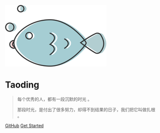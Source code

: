 <img src="images/icon.svg" alt="images/icon.jpg" style="zoom: 50%;" />

# Taoding

>  每个优秀的人，都有一段沉默的时光 。
>
> 那段时光，是付出了很多努力，却得不到结果的日子，我们把它叫做扎根 。 





[GitHub](https://github.com/taoding19961125) [Get Started](README.md)